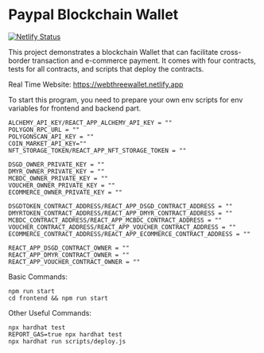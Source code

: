 # Paypal Blockchain Wallet

[![Netlify Status](https://api.netlify.com/api/v1/badges/25b56f8c-8001-427b-8c28-99b59c15bbb9/deploy-status)](https://app.netlify.com/sites/webthreewalletapi/deploys)

This project demonstrates a blockchain Wallet that can facilitate cross-border transaction and e-commerce payment. It comes with four contracts, tests for all contracts, and scripts that deploy the contracts.

Real Time Website: https://webthreewallet.netlify.app

To start this program, you need to prepare your own env scripts for env variables for frontend and backend part.

```
ALCHEMY_API_KEY/REACT_APP_ALCHEMY_API_KEY = ""
POLYGON_RPC_URL = ""
POLYGONSCAN_API_KEY = ""
COIN_MARKET_API_KEY=""
NFT_STORAGE_TOKEN/REACT_APP_NFT_STORAGE_TOKEN = ""

DSGD_OWNER_PRIVATE_KEY = ""
DMYR_OWNER_PRIVATE_KEY = ""
MCBDC_OWNER_PRIVATE_KEY = ""
VOUCHER_OWNER_PRIVATE_KEY = ""
ECOMMERCE_OWNER_PRIVATE_KEY = ""

DSGDTOKEN_CONTRACT_ADDRESS/REACT_APP_DSGD_CONTRACT_ADDRESS = ""
DMYRTOKEN_CONTRACT_ADDRESS/REACT_APP_DMYR_CONTRACT_ADDRESS = ""
MCBDC_CONTRACT_ADDRESS/REACT_APP_MCBDC_CONTRACT_ADDRESS = ""
VOUCHER_CONTRACT_ADDRESS/REACT_APP_VOUCHER_CONTRACT_ADDRESS = ""
ECOMMERCE_CONTRACT_ADDRESS/REACT_APP_ECOMMERCE_CONTRACT_ADDRESS = ""

REACT_APP_DSGD_CONTRACT_OWNER = ""
REACT_APP_DMYR_CONTRACT_OWNER = ""
REACT_APP_VOUCHER_CONTRACT_OWNER = ""

```
Basic Commands:

```shell
npm run start
cd frontend && npm run start
```
Other Useful Commands:
```shell
npx hardhat test
REPORT_GAS=true npx hardhat test
npx hardhat run scripts/deploy.js
```
